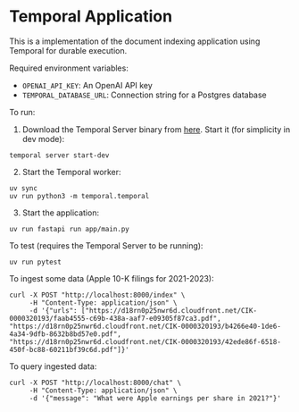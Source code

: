 # Temporal Application

This is a implementation of the document indexing application using Temporal for durable execution.

Required environment variables:

- `OPENAI_API_KEY`: An OpenAI API key
- `TEMPORAL_DATABASE_URL`: Connection string for a Postgres database

To run:

1. Download the Temporal Server binary from [here](https://learn.temporal.io/getting_started/python/dev_environment/).
Start it (for simplicity in dev mode):

```shell
temporal server start-dev
```

2. Start the Temporal worker:

```shell
uv sync
uv run python3 -m temporal.temporal
```

3. Start the application:

```shell
uv run fastapi run app/main.py
```

To test (requires the Temporal Server to be running):

```shell
uv run pytest
```

To ingest some data (Apple 10-K filings for 2021-2023):

```
curl -X POST "http://localhost:8000/index" \
     -H "Content-Type: application/json" \
     -d '{"urls": ["https://d18rn0p25nwr6d.cloudfront.net/CIK-0000320193/faab4555-c69b-438a-aaf7-e09305f87ca3.pdf", "https://d18rn0p25nwr6d.cloudfront.net/CIK-0000320193/b4266e40-1de6-4a34-9dfb-8632b8bd57e0.pdf", "https://d18rn0p25nwr6d.cloudfront.net/CIK-0000320193/42ede86f-6518-450f-bc88-60211bf39c6d.pdf"]}'
```

To query ingested data:

```
curl -X POST "http://localhost:8000/chat" \
     -H "Content-Type: application/json" \
     -d '{"message": "What were Apple earnings per share in 2021?"}'
```